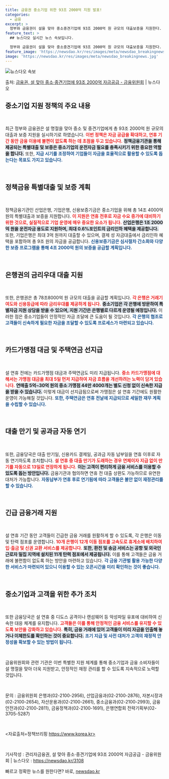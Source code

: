 ```yaml
---
title: 금융권 중소기업 위한 93조 2000억 지원 발표!
categories:
  - 금융
excerpt: >
  정부와 금융권이 설을 맞아 중소중견기업에 93조 2000억 원 규모의 대출보증을 지원한다. 또 설 연휴기간 …
feature_text: >
  ## 뉴스다오 실시간 뉴스 속보입니다.

  정부와 금융권이 설을 맞아 중소중견기업에 93조 2000억 원 규모의 대출보증을 지원한다. 또 설 연휴기간 …
feature_image: 'https://newsdao.kr/res/images/meta/newsdao_breakingnews.jpg'
image: 'https://newsdao.kr/res/images/meta/newsdao_breakingnews.jpg'
---
```


![뉴스다오 속보](https://newsdao.kr/res/images/meta/newsdao_breakingnews.jpg)

<p>출처: <a href="https://newsdao.kr/3108" rel="dofollow">금융권, 설 맞아 중소·중견기업에 93조 2000억 자금공급   - 금융위원회</a> | 뉴스다오</p>

<h2 data-ke-size="size26">중소기업 지원 정책의 주요 내용</h2>

<p data-ke-size="size16">&nbsp;</p> 

최근 정부와 금융권은 설 명절을 맞아 중소 및 중견기업에게 총 93조 2000억 원 규모의 대출과 보증 지원을 실시하기로 하였습니다. <b><span style="color: #ee2323;">이번 정책은 자금 공급을 확대하고, 연휴 기간 동안 금융 이용에 불편이 없도록 하는 데 초점을 두고 있습니다.</span></b> <b><span style="background-color: #21538527;">정책금융기관을 통해 제공되는 특별대출 및 보증은 중소기업의 운전자금 필요를 충족시키기 위한 중요한 역할을 합니다.</span></b> 또한, <b><span style="color: #1a5490;">지급 시기를 조정하여 기업들이 자금을 효율적으로 활용할 수 있도록 돕는다는 목표도 가지고 있습니다.</span></b> 

<p data-ke-size="size16">&nbsp;</p> 

<h2 data-ke-size="size26">정책금융 특별대출 및 보증 계획</h2>

<p data-ke-size="size16">&nbsp;</p> 

정책금융기관인 산업은행, 기업은행, 신용보증기금은 중소기업을 위해 총 14조 4000억 원의 특별대출과 보증을 지원합니다. <b><span style="color: #ee2323;">이 지원은 연휴 전후로 자금 수요 증가에 대비하기 위한 것으로, 실질적으로 기업 운영에 매우 중요한 요소가 됩니다.</span></b> <b><span style="background-color: #21538527;">산업은행은 1조 2000억 원을 운전자금 용도로 지원하며, 최대 0.6%포인트의 금리인하 혜택을 제공합니다.</span></b> 또한, 기업은행은 최대 3억 원까지 대출할 수 있으며, 결제 성 자금대출에서 금리인하 혜택을 포함하여 총 9조 원의 자금을 공급합니다. <b><span style="color: #1a5490;">신용보증기금은 심사절차 간소화와 다양한 보증 프로그램을 통해 4조 2000억 원의 보증을 공급할 계획입니다.</span></b> 

<p data-ke-size="size16">&nbsp;</p>

<h2 data-ke-size="size26">은행권의 금리우대 대출 지원</h2>

<p data-ke-size="size16">&nbsp;</p> 

또한, 은행권은 총 78조8000억 원 규모의 대출을 공급할 계획입니다. <b><span style="color: #ee2323;">각 은행은 거래기여도와 신용등급에 따라 금리우대를 제공하게 됩니다.</span></b> <b><span style="background-color: #21538527;">중소기업은 각 은행에 방문하여 특별자금 지원 상담을 받을 수 있으며, 지원 기간은 은행별로 다르게 운영될 예정입니다.</span></b> 이러한 점은 중소기업들이 안정적인 자금 조달에 큰 도움이 될 것입니다. <b><span style="color: #1a5490;">각 은행의 협조로 고객들이 신속하게 필요한 자금을 조달할 수 있도록 프로세스가 마련되고 있습니다.</span></b> 

<p data-ke-size="size16">&nbsp;</p>

<h2 data-ke-size="size26">카드가맹점 대금 및 주택연금 선지급</h2>

<p data-ke-size="size16">&nbsp;</p> 

설 연휴 전에는 카드가맹점 대금과 주택연금도 미리 지급됩니다. <b><span style="color: #ee2323;">중소 카드가맹점에 대해서는 가맹점 대금을 최대 5일 먼저 지급하여 자금 흐름을 개선하려는 노력이 담겨 있습니다.</span></b> <b><span style="background-color: #21538527;">연매출 5억~30억 원의 중소 가맹점 44만 4000개는 별도 신청 없이 신속한 지급을 받을 수 있습니다.</span></b> 이렇게 대금이 선지급됨으로써 가맹점은 설 연휴 기간에도 원활한 운영이 가능해질 것입니다. <b><span style="color: #1a5490;">또한, 주택연금은 연휴 전날에 지급되므로 세밀한 재무 계획을 수립할 수 있습니다.</span></b> 

<p data-ke-size="size16">&nbsp;</p>

<h2 data-ke-size="size26">대출 만기 및 공과금 자동 연기</h2>

<p data-ke-size="size16">&nbsp;</p> 

또한, 금융당국은 대출 만기일, 신용카드 결제일, 공과금 자동 납부일을 연휴 이후로 자동 연기하도록 조치합니다. <b><span style="color: #ee2323;">설 연휴 중 대출 만기가 도래하는 경우 연체이자 지급 없이 만기를 자동으로 13일로 연장하게 됩니다.</span></b> <b><span style="background-color: #21538527;">이는 고객이 편리하게 금융 서비스를 이용할 수 있도록 돕는 방안입니다.</span></b> 금융기관과 협의하면 연휴 전 대출 상환도 가능하므로 유연한 대처가 가능합니다. <b><span style="color: #1a5490;">자동납부가 연휴 후로 연기됨에 따라 고객들은 불안 없이 재정관리를 할 수 있습니다.</span></b> 

<p data-ke-size="size16">&nbsp;</p>

<h2 data-ke-size="size26">긴급 금융거래 지원</h2>

<p data-ke-size="size16">&nbsp;</p> 

설 연휴 기간 동안 고객들이 긴급한 금융 거래를 원활하게 할 수 있도록, 각 은행은 이동 및 탄력 점포를 운영합니다. <b><span style="color: #ee2323;">10개 은행이 12개 이동 점포를 고속도로 휴게소에 배치하여 입·출금 및 신권 교환 서비스를 제공합니다.</span></b> <b><span style="background-color: #21538527;">또한, 환전 및 송금 서비스는 공항 및 외국인 근로자 밀집 지역에 설치된 11개 탄력 점포에서 제공됩니다.</span></b> 이를 통해 고객들은 금융 거래에 불편함이 없도록 하는 방안을 마련하고 있습니다. <b><span style="color: #1a5490;">각 금융 기관벌 활용 가능한 다양한 서비스가 마련되어 있으니 이용할 수 있는 오픈시간을 미리 확인하는 것이 좋습니다.</span></b> 

<p data-ke-size="size16">&nbsp;</p>

<h2 data-ke-size="size26">중소기업과 고객을 위한 추가 조치</h2>

<p data-ke-size="size16">&nbsp;</p> 

또한 금융당국은 설 연휴 중 디도스 공격이나 랜섬웨어 등 악성파일 유포에 대비하여 신속한 대응 체계를 유지합니다. <b><span style="color: #ee2323;">고객들은 이를 통해 안정적인 금융 서비스를 유지할 수 있도록 보안을 강화하고 있습니다.</span></b> <b><span style="background-color: #21538527;">특히, 금융 거래에 있어 고객들이 미리 자금을 인출해 놓거나 이체한도를 확인하는 것이 중요합니다.</span></b> <b><span style="color: #1a5490;">조기 지급 및 사전 대처가 고객의 재정적 안정성을 확보할 수 있는 방법이 됩니다.</span></b> 

<p data-ke-size="size16">&nbsp;</p>

금융위원회와 관련 기관은 이번 특별한 지원 체계를 통해 중소기업과 금융 소비자들이 설 명절을 맞아 더욱 지원받고, 안정적인 재정 관리를 할 수 있도록 지속적으로 노력할 것입니다. <p data-ke-size="size16">&nbsp;</p>

문의 : 금융위원회 은행과(02-2100-2956), 산업금융과(02-2100-2876), 자본시장과(02-2100-2654), 자산운용과(02-2100-2661), 중소금융과(02-2100-2993), 금융안전과(02-2100-2811), 금융정책과(02-2100-1691), 은행연합회 전략기획부(02-3705-5287) <p data-ke-size="size16">&nbsp;</p> 

<자료출처=정책브리핑 https://www.korea.kr><p data-ke-size="size16">&nbsp;</p> 

기사작성 : 관리자금융권, 설 맞아 중소·중견기업에 93조 2000억 자금공급 - 금융위원회 | 뉴스다오 : https://newsdao.kr/3108 

빠르고 정확한 뉴스를 원한다면? 바로, <a href="https://newsdao.kr" rel="dofollow">newsdao.kr</a>


